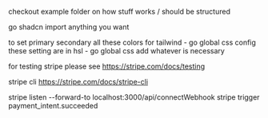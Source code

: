 checkout example folder on how stuff works / should be structured


go shadcn import anything you want

to set primary secondary all these colors for tailwind 
    - go global css config these setting are in hsl
    - go global css add whatever is necessary 


for testing stripe please see
https://stripe.com/docs/testing


stripe cli
https://stripe.com/docs/stripe-cli

stripe listen --forward-to localhost:3000/api/connectWebhook
stripe trigger payment_intent.succeeded